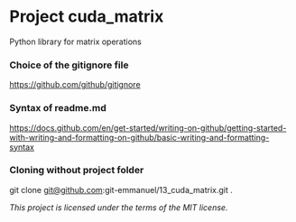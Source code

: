 # Project cuda_matrix
Python library for matrix operations

### Choice of the gitignore file
https://github.com/github/gitignore

### Syntax of readme.md
https://docs.github.com/en/get-started/writing-on-github/getting-started-with-writing-and-formatting-on-github/basic-writing-and-formatting-syntax

### Cloning without project folder
git clone git@github.com:git-emmanuel/13_cuda_matrix.git .













*This project is licensed under the terms of the MIT license.*

